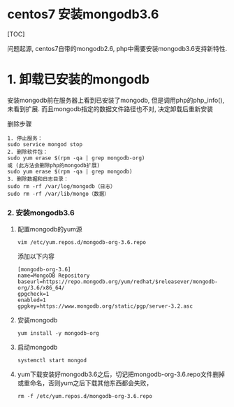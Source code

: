 # centos7 安装mongodb3.6

[TOC]

问题起源, centos7自带的mongodb2.6, php中需要安装mongodb3.6支持新特性.

# 1. 卸载已安装的mongodb

安装mongodb前在服务器上看到已安装了mongodb, 但是调用php的php_info(),未看到扩展. 而且mongodb指定的数据文件路径也不对, 决定卸载后重新安装

删除步骤

```
1. 停止服务：
sudo service mongod stop
2. 删除软件包：
sudo yum erase $(rpm -qa | grep mongodb-org) 
或 (此方法会删除php的mongodb扩展)
sudo yum erase $(rpm -qa | grep mongodb) 
3. 删除数据和日志目录：
sudo rm -rf /var/log/mongodb（日志）
sudo rm -rf /var/lib/mongo（数据）
```

### 2. 安装mongodb3.6 

1. 配置mongodb的yum源

   ```
   vim /etc/yum.repos.d/mongodb-org-3.6.repo
   ```

   添加以下内容

   ```
   [mongodb-org-3.6]
   name=MongoDB Repository
   baseurl=https://repo.mongodb.org/yum/redhat/$releasever/mongodb-org/3.6/x86_64/
   gpgcheck=1
   enabled=1
   gpgkey=https://www.mongodb.org/static/pgp/server-3.2.asc
   ```

2. 安装mongodb

   ```
   yum install -y mongodb-org
   ```

3. 启动mongodb

   ```
   systemctl start mongod
   ```

4. yum下载安装好mongodb3.6之后，切记把mongodb-org-3.6.repo文件删掉或重命名，否则yum之后下载其他东西都会失败，

   ```
   rm -f /etc/yum.repos.d/mongodb-org-3.6.repo
   ```


